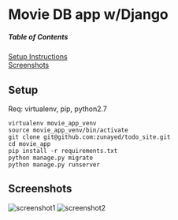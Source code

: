 Movie DB app w/Django 
============================

##### Table of Contents  
[Setup Instructions](#setup)  
[Screenshots](#screenshots)  

## Setup

Req: virtualenv, pip, python2.7


    virtualenv movie_app_venv
    source movie_app_venv/bin/activate
    git clone git@github.com:zunayed/todo_site.git      
    cd movie_app
    pip install -r requirements.txt
    python manage.py migrate
    python manage.py runserver



## Screenshots
![screenshot1](http://i.imgur.com/4iMziOI.png) ![screenshot2](http://i.imgur.com/xMdQdfI.png)
